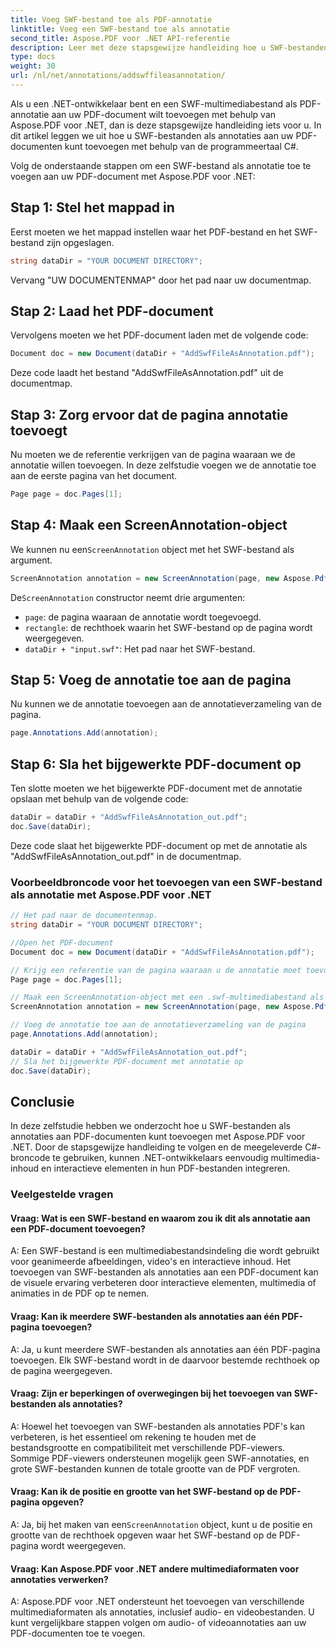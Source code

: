 ```yaml
---
title: Voeg SWF-bestand toe als PDF-annotatie
linktitle: Voeg een SWF-bestand toe als annotatie
second_title: Aspose.PDF voor .NET API-referentie
description: Leer met deze stapsgewijze handleiding hoe u SWF-bestanden kunt toevoegen als PDF-annotaties in Aspose.PDF voor .NET.
type: docs
weight: 30
url: /nl/net/annotations/addswffileasannotation/
---
```

Als u een .NET-ontwikkelaar bent en een SWF-multimediabestand als PDF-annotatie aan uw PDF-document wilt toevoegen met behulp van Aspose.PDF voor .NET, dan is deze stapsgewijze handleiding iets voor u. In dit artikel leggen we uit hoe u SWF-bestanden als annotaties aan uw PDF-documenten kunt toevoegen met behulp van de programmeertaal C#. 

Volg de onderstaande stappen om een SWF-bestand als annotatie toe te voegen aan uw PDF-document met Aspose.PDF voor .NET:

## Stap 1: Stel het mappad in

Eerst moeten we het mappad instellen waar het PDF-bestand en het SWF-bestand zijn opgeslagen. 

```csharp
string dataDir = "YOUR DOCUMENT DIRECTORY";
```

Vervang "UW DOCUMENTENMAP" door het pad naar uw documentmap.

## Stap 2: Laad het PDF-document

Vervolgens moeten we het PDF-document laden met de volgende code:

```csharp
Document doc = new Document(dataDir + "AddSwfFileAsAnnotation.pdf");
```

Deze code laadt het bestand "AddSwfFileAsAnnotation.pdf" uit de documentmap.

## Stap 3: Zorg ervoor dat de pagina annotatie toevoegt

Nu moeten we de referentie verkrijgen van de pagina waaraan we de annotatie willen toevoegen. In deze zelfstudie voegen we de annotatie toe aan de eerste pagina van het document.

```csharp
Page page = doc.Pages[1];
```

## Stap 4: Maak een ScreenAnnotation-object

 We kunnen nu een`ScreenAnnotation` object met het SWF-bestand als argument.

```csharp
ScreenAnnotation annotation = new ScreenAnnotation(page, new Aspose.Pdf.Rectangle(0, 400, 600, 700), dataDir + "input.swf");
```

 De`ScreenAnnotation` constructor neemt drie argumenten:

- `page`: de pagina waaraan de annotatie wordt toegevoegd.
- `rectangle`: de rechthoek waarin het SWF-bestand op de pagina wordt weergegeven.
- `dataDir + "input.swf"`: Het pad naar het SWF-bestand.

## Stap 5: Voeg de annotatie toe aan de pagina

Nu kunnen we de annotatie toevoegen aan de annotatieverzameling van de pagina.

```csharp
page.Annotations.Add(annotation);
```

## Stap 6: Sla het bijgewerkte PDF-document op

Ten slotte moeten we het bijgewerkte PDF-document met de annotatie opslaan met behulp van de volgende code:

```csharp
dataDir = dataDir + "AddSwfFileAsAnnotation_out.pdf";
doc.Save(dataDir);
```

Deze code slaat het bijgewerkte PDF-document op met de annotatie als "AddSwfFileAsAnnotation_out.pdf" in de documentmap.

### Voorbeeldbroncode voor het toevoegen van een SWF-bestand als annotatie met Aspose.PDF voor .NET

```csharp
// Het pad naar de documentenmap.
string dataDir = "YOUR DOCUMENT DIRECTORY";

//Open het PDF-document
Document doc = new Document(dataDir + "AddSwfFileAsAnnotation.pdf");

// Krijg een referentie van de pagina waaraan u de annotatie moet toevoegen
Page page = doc.Pages[1];

// Maak een ScreenAnnotation-object met een .swf-multimediabestand als argument
ScreenAnnotation annotation = new ScreenAnnotation(page, new Aspose.Pdf.Rectangle(0, 400, 600, 700), dataDir + "input.swf");

// Voeg de annotatie toe aan de annotatieverzameling van de pagina
page.Annotations.Add(annotation);

dataDir = dataDir + "AddSwfFileAsAnnotation_out.pdf";
// Sla het bijgewerkte PDF-document met annotatie op
doc.Save(dataDir);
```        

## Conclusie

In deze zelfstudie hebben we onderzocht hoe u SWF-bestanden als annotaties aan PDF-documenten kunt toevoegen met Aspose.PDF voor .NET. Door de stapsgewijze handleiding te volgen en de meegeleverde C#-broncode te gebruiken, kunnen .NET-ontwikkelaars eenvoudig multimedia-inhoud en interactieve elementen in hun PDF-bestanden integreren.

### Veelgestelde vragen

#### Vraag: Wat is een SWF-bestand en waarom zou ik dit als annotatie aan een PDF-document toevoegen?

A: Een SWF-bestand is een multimediabestandsindeling die wordt gebruikt voor geanimeerde afbeeldingen, video's en interactieve inhoud. Het toevoegen van SWF-bestanden als annotaties aan een PDF-document kan de visuele ervaring verbeteren door interactieve elementen, multimedia of animaties in de PDF op te nemen.

#### Vraag: Kan ik meerdere SWF-bestanden als annotaties aan één PDF-pagina toevoegen?

A: Ja, u kunt meerdere SWF-bestanden als annotaties aan één PDF-pagina toevoegen. Elk SWF-bestand wordt in de daarvoor bestemde rechthoek op de pagina weergegeven.

#### Vraag: Zijn er beperkingen of overwegingen bij het toevoegen van SWF-bestanden als annotaties?

A: Hoewel het toevoegen van SWF-bestanden als annotaties PDF's kan verbeteren, is het essentieel om rekening te houden met de bestandsgrootte en compatibiliteit met verschillende PDF-viewers. Sommige PDF-viewers ondersteunen mogelijk geen SWF-annotaties, en grote SWF-bestanden kunnen de totale grootte van de PDF vergroten.

#### Vraag: Kan ik de positie en grootte van het SWF-bestand op de PDF-pagina opgeven?

 A: Ja, bij het maken van een`ScreenAnnotation` object, kunt u de positie en grootte van de rechthoek opgeven waar het SWF-bestand op de PDF-pagina wordt weergegeven.

#### Vraag: Kan Aspose.PDF voor .NET andere multimediaformaten voor annotaties verwerken?

A: Aspose.PDF voor .NET ondersteunt het toevoegen van verschillende multimediaformaten als annotaties, inclusief audio- en videobestanden. U kunt vergelijkbare stappen volgen om audio- of videoannotaties aan uw PDF-documenten toe te voegen.